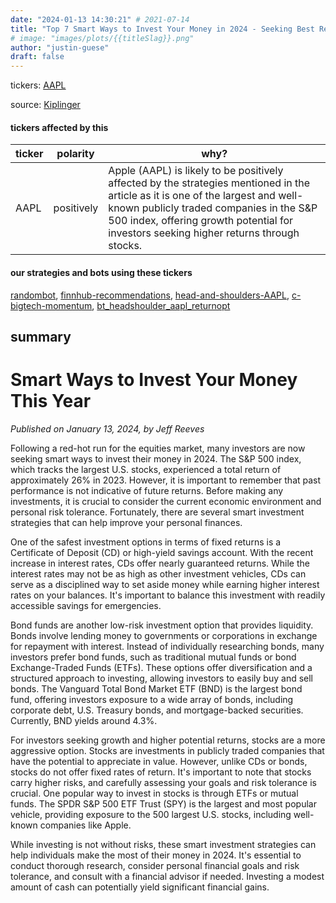 ```yaml
---
date: "2024-01-13 14:30:21" # 2021-07-14
title: "Top 7 Smart Ways to Invest Your Money in 2024 - Seeking Best Returns!"
# image: "images/plots/{{titleSlag}}.png"
author: "justin-guese"
draft: false
---
```

tickers: <a href='https://finance.yahoo.com/quote/AAPL' target='_blank'>AAPL</a> 

source: <a href='https://www.kiplinger.com/investing/smart-ways-to-invest-your-money-this-year' target='_blank'>Kiplinger</a>

#### tickers affected by this

| ticker | polarity | why? |
|------------|------------|------------|
| AAPL | positively | Apple (AAPL) is likely to be positively affected by the strategies mentioned in the article as it is one of the largest and well-known publicly traded companies in the S&P 500 index, offering growth potential for investors seeking higher returns through stocks. |



#### our strategies and bots using these tickers

[randombot](/strategies/randombot), [finnhub-recommendations](/strategies/finnhub-recommendations), [head-and-shoulders-AAPL](/strategies/head-and-shoulders-AAPL), [c-bigtech-momentum](/strategies/c-bigtech-momentum), [bt_headshoulder_aapl_returnopt](/strategies/bt_headshoulder_aapl_returnopt)

## summary

# Smart Ways to Invest Your Money This Year

*Published on January 13, 2024, by Jeff Reeves*

Following a red-hot run for the equities market, many investors are now seeking smart ways to invest their money in 2024. The S&P 500 index, which tracks the largest U.S. stocks, experienced a total return of approximately 26% in 2023. However, it is important to remember that past performance is not indicative of future returns. Before making any investments, it is crucial to consider the current economic environment and personal risk tolerance. Fortunately, there are several smart investment strategies that can help improve your personal finances.

One of the safest investment options in terms of fixed returns is a Certificate of Deposit (CD) or high-yield savings account. With the recent increase in interest rates, CDs offer nearly guaranteed returns. While the interest rates may not be as high as other investment vehicles, CDs can serve as a disciplined way to set aside money while earning higher interest rates on your balances. It's important to balance this investment with readily accessible savings for emergencies.

Bond funds are another low-risk investment option that provides liquidity. Bonds involve lending money to governments or corporations in exchange for repayment with interest. Instead of individually researching bonds, many investors prefer bond funds, such as traditional mutual funds or bond Exchange-Traded Funds (ETFs). These options offer diversification and a structured approach to investing, allowing investors to easily buy and sell bonds. The Vanguard Total Bond Market ETF (BND) is the largest bond fund, offering investors exposure to a wide array of bonds, including corporate debt, U.S. Treasury bonds, and mortgage-backed securities. Currently, BND yields around 4.3%.

For investors seeking growth and higher potential returns, stocks are a more aggressive option. Stocks are investments in publicly traded companies that have the potential to appreciate in value. However, unlike CDs or bonds, stocks do not offer fixed rates of return. It's important to note that stocks carry higher risks, and carefully assessing your goals and risk tolerance is crucial. One popular way to invest in stocks is through ETFs or mutual funds. The SPDR S&P 500 ETF Trust (SPY) is the largest and most popular vehicle, providing exposure to the 500 largest U.S. stocks, including well-known companies like Apple. 

While investing is not without risks, these smart investment strategies can help individuals make the most of their money in 2024. It's essential to conduct thorough research, consider personal financial goals and risk tolerance, and consult with a financial advisor if needed. Investing a modest amount of cash can potentially yield significant financial gains.

